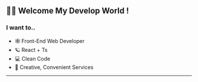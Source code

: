 <h2>👨‍💻 Welcome My Develop World !</h2>

<h3>I want to..</h2>
<ul>
  <li>🕸 Front-End Web Developer</li>
  <li>🪐 React + Ts</li>
  <li>💻 Clean Code</li>
  <li>💭 Creative, Convenient Services</li>
</ul>

<hr />
